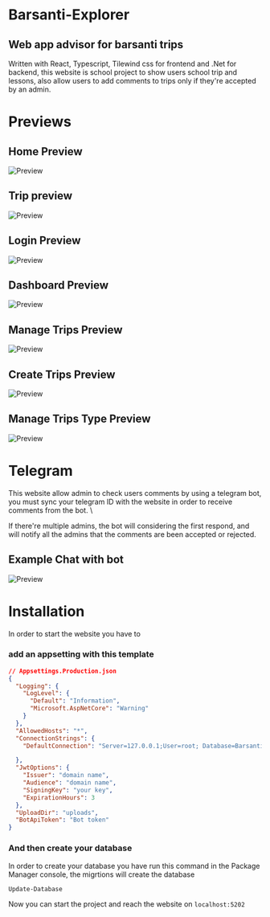 # Barsanti-Explorer
## Web app advisor for barsanti trips
Written with React, Typescript, Tilewind css for frontend and .Net for backend, this website is school project to show users school trip and lessons, also allow users to add comments to trips only if they're accepted by an admin.

# Previews

## Home Preview

![Preview](./assets/home.png)

## Trip preview

![Preview](./assets/tripCard.png)

## Login Preview

![Preview](./assets/login.png)

## Dashboard Preview

![Preview](./assets/admiDashboard.png)

## Manage Trips Preview

![Preview](./assets/manageTrips.png)

## Create Trips Preview

![Preview](./assets/createTrips.png)

## Manage Trips Type Preview

![Preview](./assets/manageTripType.png)

# Telegram
This website allow admin to check users comments by using a telegram bot, you must sync your telegram ID with the website in order to receive comments from the bot. \

If there're multiple admins, the bot will considering the first respond, and will notify all the admins that the comments are been accepted or rejected.

## Example Chat with bot

![Preview](./assets/telegram.png)

# Installation
In order to start the website you have to 

### add an appsetting with this template

```json
// Appsettings.Production.json
{
  "Logging": {
    "LogLevel": {
      "Default": "Information",
      "Microsoft.AspNetCore": "Warning"
    }
  },
  "AllowedHosts": "*",
  "ConnectionStrings": {
    "DefaultConnection": "Server=127.0.0.1;User=root; Database=BarsantiExplorer; Password=password"

  },
  "JwtOptions": {
    "Issuer": "domain name",
    "Audience": "domain name",
    "SigningKey": "your key",
    "ExpirationHours": 3
  },
  "UploadDir": "uploads",
  "BotApiToken": "Bot token"
}
```
### And then create your database 
In order to create your database you have run this command in the Package Manager console, the migrtions will create the database
``` console
Update-Database
```

Now you can start the project and reach the website on
`localhost:5202`

